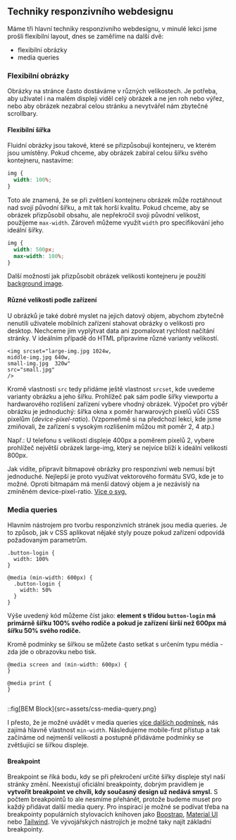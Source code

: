 ## Techniky responzivního webdesignu

Máme tři hlavní techniky responzivního webdesignu, v minulé lekci jsme prošli flexibilní layout, dnes se zaměříme na další dvě:

- flexibilní obrázky
- media queries

### Flexibilní obrázky

Obrázky na stránce často dostáváme v různých velikostech. Je potřeba, aby uživatel i na malém displeji viděl celý obrázek a ne jen roh nebo výřez, nebo aby obrázek nezabral celou stránku a nevytvářel nám zbytečné scrollbary.

#### Flexibilní šířka

Fluidní obrázky jsou takové, které se přizpůsobují kontejneru, ve kterém jsou umístěny. Pokud chceme, aby obrázek zabíral celou šířku svého kontejneru, nastavíme:


```css
img {
  width: 100%;
}
```

Toto ale znamená, že se při zvětšení kontejneru obrázek může roztáhnout nad svojí původní šířku, a mít tak horší kvalitu. Pokud chceme, aby se obrázek přizpůsobil obsahu, ale nepřekročil svoji původní velikost, použijeme `max-width`. Zároveň můžeme využít `width` pro specifikování jeho ideální šířky.

```css
img {
  width: 500px;
  max-width: 100%;
}
```

Další možností jak přizpůsobit obrázek velikosti kontejneru je použití [background image](https://www.freecodecamp.org/news/css-background-image-with-html-example-code/).

#### Různé velikosti podle zařízení

U obrázků je také dobré myslet na jejich datový objem, abychom zbytečně nenutili uživatele mobilních zařízení stahovat obrázky o velikosti pro desktop. Nechceme jim vyplýtvat data ani zpomalovat rychlost načítání stránky. V ideálním případě do HTML připravíme různé varianty velikostí.

```
<img srcset="large-img.jpg 1024w,
middle-img.jpg 640w,
small-img.jpg  320w"
src="small.jpg"
/>
```
Kromě vlastnosti `src` tedy přidáme ještě vlastnost `srcset`, kde uvedeme varianty obrázku a jeho šířku. Prohlížeč pak sám podle šířky viewportu a hardwarového rozlišení zařízení vybere vhodný obrázek. Výpočet pro výběr obrázku je jednoduchý: šířka okna x poměr harwarových pixelů vůči CSS pixelům (_device-pixel-ratio_). (Vzpomeňmě si na předchozí lekci, kde jsme zmiňovali, že zařízení s vysokým rozlišením můžou mít poměr 2, 4 atp.) 

Např.: U telefonu s velikostí displeje 400px a poměrem pixelů 2, vybere prohlížeč největší obrázek large-img, který se nejvíce blíží k ideální velikosti 800px.

Jak vidíte, připravit bitmapové obrázky pro responzivní web nemusí být jednoduché. Nejlepší je proto využívat vektorového formátu SVG, kde je to možné. Oproti bitmapám má menší datový objem a je nezávislý na zmíněném device-pixel-ratio. [Více o svg.](https://www.vzhurudolu.cz/prirucka/svg) 

### Media queries

Hlavním nástrojem pro tvorbu responzivních stránek jsou media queries. Je to způsob, jak v CSS aplikovat nějaké styly pouze pokud zařízení odpovídá požadovaným parametrům.

```
.button-login {
  width: 100%
}

@media (min-width: 600px) {
  .button-login {
    width: 50%
  }
}
```

Výše uvedený kód můžeme číst jako:
**element s třídou `button-login` má primárně šířku 100% svého rodiče a pokud je zařízení širší než 600px má šířku 50% svého rodiče.**

Kromě podmínky se šířkou se můžete často setkat s určením typu média - zda jde o obrazovku nebo tisk. 

```
@media screen and (min-width: 600px) {
}

@media print {
}
 
```

::fig[BEM Block]{src=assets/css-media-query.png}

I přesto, že je možné uvádět v media queries [více dalších podmínek](https://developer.mozilla.org/en-US/docs/Web/CSS/Media_Queries/Using_media_queries), nás zajímá hlavně vlastnost `min-width`. Následujeme mobile-first přístup a tak začínáme od nejmenší velikosti a postupně přidáváme podmínky se zvětšující se šířkou displeje.

#### Breakpoint

Breakpoint se říká bodu, kdy se při překročení určité šířky displeje styl naší stránky změní. Neexistují oficiální breakpointy, dobrým pravidlem je **vytvořit breakpoint ve chvíli, kdy současný design už nedává smysl.** S počtem breakpointů to ale nesmíme přehánět, protože budeme muset pro každý přidávat další media query. Pro inspiraci je možné se podívat třeba na breakpointy populárních stylovacích knihoven jako [Boostrap](https://getbootstrap.com/docs/5.0/layout/breakpoints/), [Material UI](https://mui.com/customization/breakpoints/) nebo [Tailwind](https://tailwindcss.com/docs/screens). Ve vývojářských nástrojích je možné taky najít základní breakpointy.
